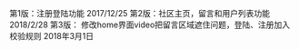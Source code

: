 第1版：注册登陆功能   2017/12/25
第2版：社区主页，留言和用户列表功能    2018/2/28
第3版： 修改home界面video把留言区域遮住问题，登陆、注册加入校验规则 2018年3月1日